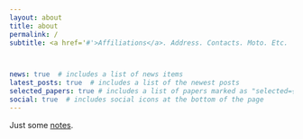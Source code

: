 ```yaml
---
layout: about
title: about
permalink: /
subtitle: <a href='#'>Affiliations</a>. Address. Contacts. Moto. Etc.



news: true  # includes a list of news items
latest_posts: true  # includes a list of the newest posts
selected_papers: true # includes a list of papers marked as "selected={true}"
social: true  # includes social icons at the bottom of the page
---
```

Just some [notes](https://aicv.cfd/blog/).
